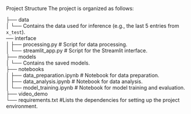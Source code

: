 Project Structure
The project is organized as follows:

├── data  
│   └── Contains the data used for inference (e.g., the last 5 entries from `x_test`).  
── interface  
│   ├── processing.py  # Script for data processing.  
│   └── streamlit_app.py  # Script for the Streamlit interface.  
├── models  
│   └── Contains the saved models.  
├── notebooks  
│   ├── data_preparation.ipynb  # Notebook for data preparation.  
│   ├── data_analysis.ipynb  # Notebook for data analysis.  
│   └── model_training.ipynb  # Notebook for model training and evaluation.  
├── video_demo  
└── requirements.txt  #Lists the dependencies for setting up the project environment.  

